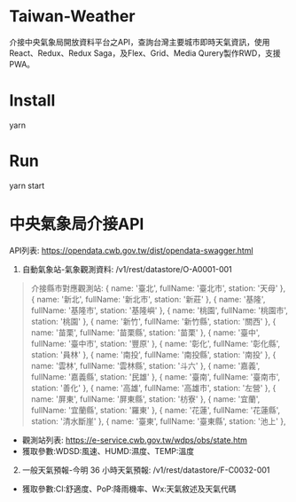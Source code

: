# Taiwan-Weather
介接中央氣象局開放資料平台之API，查詢台灣主要城市即時天氣資訊，使用React、Redux、Redux Saga，及Flex、Grid、Media Qurery製作RWD，支援PWA。
# Install
yarn
# Run
yarn start
# 中央氣象局介接API
API列表: https://opendata.cwb.gov.tw/dist/opendata-swagger.html
1. 自動氣象站-氣象觀測資料: /v1/rest/datastore/O-A0001-001
> 介接縣市對應觀測站:
> { name: '臺北', fullName: '臺北市', station: '天母' },
> { name: '新北', fullName: '新北市', station: '新莊' },
> { name: '基隆', fullName: '基隆市', station: '基隆嶼' },
> { name: '桃園', fullName: '桃園市', station: '桃園' },
> { name: '新竹', fullName: '新竹縣', station: '關西' },
> { name: '苗栗', fullName: '苗栗縣', station: '苗栗' },
> { name: '臺中', fullName: '臺中市', station: '豐原' },
> { name: '彰化', fullName: '彰化縣', station: '員林' },
> { name: '南投', fullName: '南投縣', station: '南投' },
> { name: '雲林', fullName: '雲林縣', station: '斗六' },
> { name: '嘉義', fullName: '嘉義縣', station: '民雄' },
> { name: '臺南', fullName: '臺南市', station: '善化' },
> { name: '高雄', fullName: '高雄市', station: '左營' },
> { name: '屏東', fullName: '屏東縣', station: '枋寮' },
> { name: '宜蘭', fullName: '宜蘭縣', station: '羅東' },
> { name: '花蓮', fullName: '花蓮縣', station: '清水斷崖' },
> { name: '臺東', fullName: '臺東縣', station: '池上' },
* 觀測站列表: https://e-service.cwb.gov.tw/wdps/obs/state.htm
* 獲取參數:WDSD:風速、HUMD:濕度、TEMP:溫度
2. 一般天氣預報-今明 36 小時天氣預報: /v1/rest/datastore/F-C0032-001
* 獲取參數:CI:舒適度、PoP:降雨機率、Wx:天氣敘述及天氣代碼
